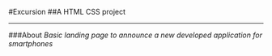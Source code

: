#Excursion
##A HTML CSS project

________

###About
*Basic landing page to announce a new developed application for smartphones*
